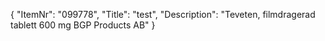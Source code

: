 {
  "ItemNr": "099778",
  "Title": "test",
  "Description": "Teveten, filmdragerad tablett 600 mg BGP Products AB"
}